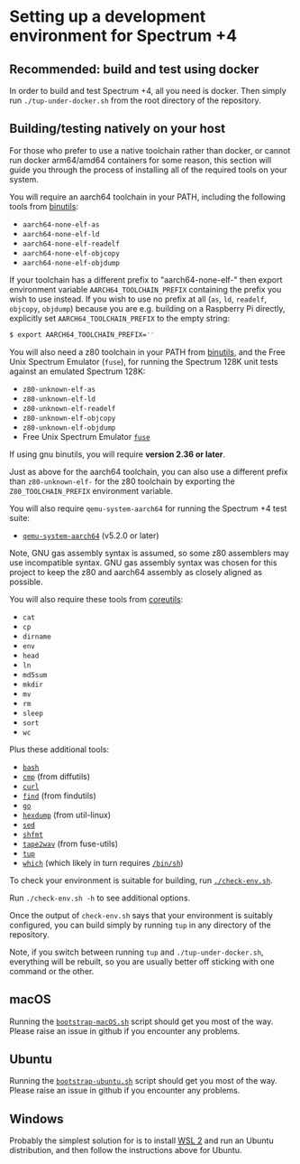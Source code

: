<!--
This file is part of the Spectrum +4 Project.
Licencing information can be found in the LICENCE file
(C) 2021 Spectrum +4 Authors. All rights reserved.
-->

# Setting up a development environment for Spectrum +4

## Recommended: build and test using docker

In order to build and test Spectrum +4, all you need is docker. Then simply
run `./tup-under-docker.sh` from the root directory of the repository.

## Building/testing natively on your host

For those who prefer to use a native toolchain rather than docker, or cannot
run docker arm64/amd64 containers for some reason, this section will guide you
through the process of installing all of the required tools on your system.

You will require an aarch64 toolchain in your PATH, including the following
tools from [binutils](https://www.gnu.org/software/binutils/):

  * `aarch64-none-elf-as`
  * `aarch64-none-elf-ld`
  * `aarch64-none-elf-readelf`
  * `aarch64-none-elf-objcopy`
  * `aarch64-none-elf-objdump`

If your toolchain has a different prefix to "aarch64-none-elf-" then export
environment variable `AARCH64_TOOLCHAIN_PREFIX` containing the prefix you wish
to use instead.  If you wish to use no prefix at all (`as`, `ld`, `readelf`,
`objcopy`, `objdump`) because you are e.g. building on a Raspberry Pi directly,
explicitly set `AARCH64_TOOLCHAIN_PREFIX` to the empty string:

```bash
$ export AARCH64_TOOLCHAIN_PREFIX=''
```

You will also need a z80 toolchain in your PATH from
[binutils](https://www.gnu.org/software/binutils/), and the Free Unix Spectrum
Emulator (`fuse`), for running the Spectrum 128K unit tests against an emulated
Spectrum 128K:

  * `z80-unknown-elf-as`
  * `z80-unknown-elf-ld`
  * `z80-unknown-elf-readelf`
  * `z80-unknown-elf-objcopy`
  * `z80-unknown-elf-objdump`
  * Free Unix Spectrum Emulator [`fuse`](http://fuse-emulator.sourceforge.net/)

If using gnu binutils, you will require __version 2.36 or later__.

Just as above for the aarch64 toolchain, you can also use a different prefix
than `z80-unknown-elf-` for the z80 toolchain by exporting the
`Z80_TOOLCHAIN_PREFIX` environment variable.

You will also require `qemu-system-aarch64` for running the Spectrum +4 test
suite:

  * [`qemu-system-aarch64`](https://www.qemu.org/) (v5.2.0 or later)

Note, GNU gas assembly syntax is assumed, so some z80 assemblers may use
incompatible syntax. GNU gas assembly syntax was chosen for this project to
keep the z80 and aarch64 assembly as closely aligned as possible.

You will also require these tools from
[coreutils](https://www.gnu.org/software/coreutils/):

  * `cat`
  * `cp`
  * `dirname`
  * `env`
  * `head`
  * `ln`
  * `md5sum`
  * `mkdir`
  * `mv`
  * `rm`
  * `sleep`
  * `sort`
  * `wc`

Plus these additional tools:

  * [`bash`](https://www.gnu.org/software/bash/)
  * [`cmp`](https://www.gnu.org/software/diffutils/) (from diffutils)
  * [`curl`](https://github.com/curl/curl/)
  * [`find`](https://www.gnu.org/software/findutils/) (from findutils)
  * [`go`](https://golang.org/)
  * [`hexdump`](https://git.kernel.org/pub/scm/utils/util-linux/util-linux.git/)
  (from util-linux)
  * [`sed`](https://www.gnu.org/software/sed/)
  * [`shfmt`](https://github.com/mvdan/sh/tree/master/cmd/shfmt)
  * [`tape2wav`](https://sourceforge.net/p/fuse-emulator/fuse-utils/ci/master/tree/)
  (from fuse-utils)
  * [`tup`](http://gittup.org/tup/)
  * [`which`](https://carlowood.github.io/which/) (which likely in turn requires
  [`/bin/sh`](https://www.gnu.org/software/bash/))

To check your environment is suitable for building, run
[`./check-env.sh`](check-env.sh).

Run `./check-env.sh -h` to see additional options.

Once the output of `check-env.sh` says that your environment is suitably
configured, you can build simply by running `tup` in any directory of the
repository.

Note, if you switch between running `tup` and `./tup-under-docker.sh`,
everything will be rebuilt, so you are usually better off sticking with one
command or the other.

## macOS

Running the [`bootstrap-macOS.sh`](macOS/bootstrap-macOS.sh) script should get
you most of the way.  Please raise an issue in github if you encounter any
problems.

## Ubuntu

Running the [`bootstrap-ubuntu.sh`](ubuntu/bootstrap-ubuntu.sh) script should
get you most of the way.  Please raise an issue in github if you encounter any
problems.

## Windows

Probably the simplest solution for is to install [WSL
2](https://docs.microsoft.com/en-us/windows/wsl/install) and run an Ubuntu
distribution, and then follow the instructions above for Ubuntu.
